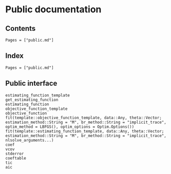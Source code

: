 # Public documentation

## Contents

```@contents
Pages = ["public.md"]
```

## Index

```@index
Pages = ["public.md"]
```

## Public interface

```@docs
estimating_function_template
get_estimating_function
estimating_function
objective_function_template
objective_function
fit(template::objective_function_template, data::Any, theta::Vector; estimation_method::String = "M", br_method::String = "implicit_trace", optim_method = LBFGS(), optim_options = Optim.Options())
fit(template::estimating_function_template, data::Any, theta::Vector; estimation_method::String = "M", br_method::String = "implicit_trace", nlsolve_arguments...)
coef
vcov
stderror
coeftable
tic
aic
```
